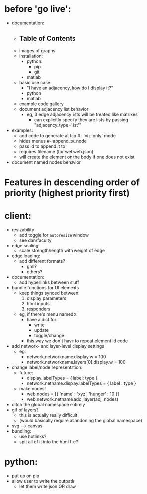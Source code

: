 # before 'go live':
- documentation:
    - Table of Contents
        - 
    - images of graphs
    - installation:
        - python:
            - pip
            - git
        - matlab
    - basic use case:
        - "I have an adjacency, how do I display it?"
        - python
        - matlab
    - example code gallery
    - document adjacency list behavior
        - eg, 3 edge adjacency lists will be treated like matrixes
            - can explicitly specify they are lists by passing "adjacency_type='list'"
- examples:
    - add code to generate at top
#- 'viz-only' mode
    - hides menus
#- append_to_node
    - pass id to append it to
    - requires filename (for webweb.json)
    - will create the element on the body if one does not exist
- document named nodes behavior

# Features in descending order of priority (highest priority first)

# client:
- resizability
    - add toggle for `autoresize` window
    - see dan/faculty
- edge scaling:
    - scale strength/length with weight of edge
- edge loading:
    - add different formats?
        - gml?
        - others?
- documentation:
    - add hyperlinks between stuff
- bundle functions for UI elements
    - keep things synced between:
        1. display parameters
        2. html inputs
        3. responders
    - eg, if there's menu named `X`:
        - have a dict for:
            - write
            - update
            - toggle/change
        - this way we don't have to repeat element id code
- add network- and layer-level display settings
    - eg:
        - network.networkname.display.w = 100
        - network.networkname.layers[0].display.w = 100
- change label/node representation:
    - future:
        - display.labelTypes = { label: type }
        - network.netname.display.labelTypes = { label : type }
    - make nodes!
        - web.nodes = [{ 'name' : 'xyz', 'hunger' : 10 }]
        - web.network.netname.add_layer(adj, nodes)
- ditch the global namespace entirely
- gif of layers?
    - this is actually really difficult
    - (would basically require abandoning the global namespace)
- svg --> canvas
- bundling:
    - use hotlinks?
    - spit all of it into the html file?

# python:
- put up on pip
- allow user to write the outpath
    - let them write json OR draw
